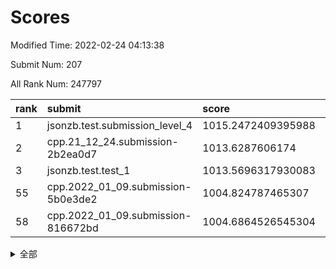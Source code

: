 # Scores

Modified Time: 2022-02-24 04:13:38

Submit Num: 207

All Rank Num: 247797

| rank |               submit               |       score        |       sigma        | pk_num |
| :--- | :--------------------------------- | :----------------- | :----------------- | :----- |
| 1    | jsonzb.test.submission_level_4     | 1015.2472409395988 | 0.8421130411812963 | 4789   |
| 2    | cpp.21_12_24.submission-2b2ea0d7   | 1013.6287606174    | 0.7871935439547916 | 4788   |
| 3    | jsonzb.test.test_1                 | 1013.5696317930083 | 0.8201283642064103 | 4786   |
| 55   | cpp.2022_01_09.submission-5b0e3de2 | 1004.824787465307  | 0.7077035655904869 | 4785   |
| 58   | cpp.2022_01_09.submission-816672bd | 1004.6864526545304 | 0.7124510416797707 | 4786   |


<details>
<summary>全部</summary>

| rank |                 submit                 |       score        |       sigma        | pk_num |
| :--- | :------------------------------------- | :----------------- | :----------------- | :----- |
| 1    | jsonzb.test.submission_level_4         | 1015.2472409395988 | 0.8421130411812963 | 4789   |
| 2    | cpp.21_12_24.submission-2b2ea0d7       | 1013.6287606174    | 0.7871935439547916 | 4788   |
| 3    | jsonzb.test.test_1                     | 1013.5696317930083 | 0.8201283642064103 | 4786   |
| 4    | gobigger.level_3.submission_level_3_8  | 1012.0943335686449 | 0.7877581066095579 | 4787   |
| 5    | gobigger.level_3.submission_level_3_39 | 1011.7467110898536 | 0.767899978855628  | 4785   |
| 6    | gobigger.level_3.submission_level_3_11 | 1011.5244911974405 | 0.7832922186369426 | 4791   |
| 7    | gobigger.level_3.submission_level_3_25 | 1011.3051178231573 | 0.7928567568113879 | 4788   |
| 8    | gobigger.level_3.submission_level_3_21 | 1011.1999022164558 | 0.7837424065593164 | 4793   |
| 9    | gobigger.level_3.submission_level_3_24 | 1010.850342220537  | 0.7683384760191735 | 4788   |
| 10   | gobigger.level_3.submission_level_3_47 | 1010.8477841168232 | 0.7748131666352792 | 4788   |
| 11   | gobigger.level_3.submission_level_3_36 | 1010.6968486887464 | 0.7432908403093598 | 4794   |
| 12   | gobigger.level_3.submission_level_3_30 | 1010.6668039471441 | 0.7668977220530249 | 4784   |
| 13   | gobigger.level_3.submission_level_3_34 | 1010.4138450746308 | 0.766676858909776  | 4787   |
| 14   | gobigger.level_3.submission_level_3_38 | 1010.3335903203601 | 0.7702561376772671 | 4791   |
| 15   | gobigger.level_3.submission_level_3_15 | 1010.3002207667228 | 0.7712252009471686 | 4792   |
| 16   | gobigger.level_3.submission_level_3_22 | 1010.2907143274448 | 0.7544614631888318 | 4788   |
| 17   | gobigger.level_3.submission_level_3_33 | 1010.2485150869678 | 0.7583590850052693 | 4792   |
| 18   | gobigger.level_3.submission_level_3_1  | 1010.2405139716495 | 0.7547329357109044 | 4791   |
| 19   | gobigger.level_3.submission_level_3_42 | 1010.2374064932094 | 0.7830544214932822 | 4791   |
| 20   | gobigger.level_3.submission_level_3_9  | 1010.2050621397503 | 0.7564496254465991 | 4787   |
| 21   | gobigger.level_3.submission_level_3_14 | 1010.0682373154078 | 0.7551521269370784 | 4794   |
| 22   | gobigger.level_3.submission_level_3_40 | 1010.0422402098202 | 0.7361776513056826 | 4790   |
| 23   | gobigger.level_3.submission_level_3_35 | 1010.027978515164  | 0.7754856387172001 | 4792   |
| 24   | gobigger.level_3.submission_level_3_7  | 1010.0263210933614 | 0.7886240979010626 | 4789   |
| 25   | gobigger.level_3.submission_level_3_26 | 1010.0118718519471 | 0.7787345428307496 | 4786   |
| 26   | gobigger.level_3.submission_level_3_49 | 1009.9916030689136 | 0.7503520663580149 | 4788   |
| 27   | gobigger.level_3.submission_level_3_20 | 1009.8540449694412 | 0.7436839997209006 | 4787   |
| 28   | gobigger.level_3.submission_level_3_46 | 1009.7920573558678 | 0.7539818083883016 | 4788   |
| 29   | gobigger.level_3.submission_level_3_12 | 1009.6782427921356 | 0.7524622764341427 | 4790   |
| 30   | gobigger.level_3.submission_level_3_10 | 1009.61339346696   | 0.751474310445333  | 4787   |
| 31   | gobigger.level_3.submission_level_3_2  | 1009.6104247534427 | 0.772519219227169  | 4788   |
| 32   | gobigger.level_3.submission_level_3_27 | 1009.5932911511795 | 0.765387687503169  | 4787   |
| 33   | gobigger.level_3.submission_level_3_16 | 1009.5571419718335 | 0.7322306749618306 | 4792   |
| 34   | gobigger.level_3.submission_level_3_13 | 1009.5381485108119 | 0.7436665262103634 | 4789   |
| 35   | gobigger.level_3.submission_level_3_32 | 1009.5341649955174 | 0.7610831378402527 | 4791   |
| 36   | gobigger.level_3.submission_level_3_45 | 1009.5180908051383 | 0.7494758651064194 | 4786   |
| 37   | gobigger.level_3.submission_level_3_41 | 1009.4842722524185 | 0.7559727631723878 | 4793   |
| 38   | gobigger.level_3.submission_level_3_18 | 1009.3534323346983 | 0.7391121662005066 | 4789   |
| 39   | gobigger.level_3.submission_level_3_37 | 1009.335424726773  | 0.7690714886044148 | 4789   |
| 40   | gobigger.level_3.submission_level_3_23 | 1009.3012506058292 | 0.7563047144039514 | 4791   |
| 41   | gobigger.level_3.submission_level_3_4  | 1009.2823923102233 | 0.762208206507243  | 4790   |
| 42   | gobigger.level_3.submission_level_3_17 | 1009.250455445807  | 0.7452834243179959 | 4790   |
| 43   | gobigger.level_3.submission_level_3_31 | 1009.2224936303387 | 0.750937065093864  | 4788   |
| 44   | gobigger.level_3.submission_level_3_3  | 1009.2102197713832 | 0.740179616310199  | 4788   |
| 45   | gobigger.level_3.submission_level_3_48 | 1009.1682466852484 | 0.7533519426794918 | 4790   |
| 46   | gobigger.level_3.submission_level_3_28 | 1009.1300394456433 | 0.7348655204929038 | 4787   |
| 47   | gobigger.level_3.submission_level_3_5  | 1008.9861386354148 | 0.7497570680082009 | 4791   |
| 48   | gobigger.level_3.submission_level_3_6  | 1008.8190310061417 | 0.7356943175790338 | 4786   |
| 49   | gobigger.level_3.submission_level_3_43 | 1008.7956085699486 | 0.7434438612435965 | 4790   |
| 50   | gobigger.level_3.submission_level_3_0  | 1008.7724855740893 | 0.7432129879426966 | 4791   |
| 51   | gobigger.level_3.submission_level_3_29 | 1008.2907206538417 | 0.7465776307105422 | 4781   |
| 52   | gobigger.level_3.submission_level_3_19 | 1008.1714499718273 | 0.7430202791000738 | 4785   |
| 53   | gobigger.level_3.submission_level_3_44 | 1007.5246252244553 | 0.7374332149238583 | 4798   |
| 54   | gobigger.level_1.submission_level_1_43 | 1004.8471059452035 | 0.7147877862173688 | 4790   |
| 55   | cpp.2022_01_09.submission-5b0e3de2     | 1004.824787465307  | 0.7077035655904869 | 4785   |
| 56   | gobigger.level_1.submission_level_1_23 | 1004.7190826937018 | 0.7199526847250824 | 4786   |
| 57   | gobigger.level_1.submission_level_1_13 | 1004.7069744664587 | 0.7315731769540751 | 4787   |
| 58   | cpp.2022_01_09.submission-816672bd     | 1004.6864526545304 | 0.7124510416797707 | 4786   |
| 59   | gobigger.level_1.submission_level_1_26 | 1004.5971276129857 | 0.7223364335588511 | 4788   |
| 60   | gobigger.level_1.submission_level_1_0  | 1004.506890591447  | 0.7111834408146642 | 4788   |
| 61   | gobigger.level_1.submission_level_1_28 | 1004.4907635246931 | 0.7079372564874964 | 4786   |
| 62   | gobigger.level_1.submission_level_1_29 | 1004.4797431938284 | 0.7186093238528679 | 4786   |
| 63   | gobigger.level_1.submission_level_1_3  | 1004.1950272466601 | 0.7215872923611806 | 4787   |
| 64   | gobigger.level_1.submission_level_1_2  | 1004.1628517759779 | 0.7193534521535118 | 4788   |
| 65   | gobigger.level_1.submission_level_1_48 | 1004.1369323691256 | 0.7109721971623674 | 4785   |
| 66   | gobigger.level_1.submission_level_1_16 | 1004.0545500998786 | 0.7209962339417559 | 4787   |
| 67   | gobigger.level_1.submission_level_1_33 | 1004.0465647756581 | 0.7224266402032272 | 4788   |
| 68   | gobigger.level_1.submission_level_1_44 | 1003.9822400372792 | 0.718562172504025  | 4787   |
| 69   | gobigger.level_1.submission_level_1_31 | 1003.960997983962  | 0.7181105551019701 | 4785   |
| 70   | gobigger.level_1.submission_level_1_5  | 1003.9527730796303 | 0.7141888155096122 | 4788   |
| 71   | gobigger.level_1.submission_level_1_27 | 1003.9022313650345 | 0.7262558120372495 | 4783   |
| 72   | gobigger.level_1.submission_level_1_25 | 1003.8773088538992 | 0.7277120479498872 | 4789   |
| 73   | gobigger.level_1.submission_level_1_46 | 1003.7747998277033 | 0.7185137257579761 | 4789   |
| 74   | gobigger.level_1.submission_level_1_34 | 1003.698812685659  | 0.7073031755504722 | 4790   |
| 75   | gobigger.level_1.submission_level_1_20 | 1003.6945390333054 | 0.7267704900888615 | 4786   |
| 76   | gobigger.level_1.submission_level_1_6  | 1003.6220225223867 | 0.7195274919951327 | 4783   |
| 77   | gobigger.level_1.submission_level_1_4  | 1003.50752799211   | 0.7215552379604027 | 4789   |
| 78   | gobigger.level_1.submission_level_1_47 | 1003.4906149727253 | 0.7168170253817323 | 4785   |
| 79   | gobigger.level_1.submission_level_1_12 | 1003.4679261794176 | 0.7163695157802712 | 4788   |
| 80   | gobigger.level_1.submission_level_1_15 | 1003.4021918288886 | 0.7172825660463358 | 4792   |
| 81   | gobigger.level_1.submission_level_1_39 | 1003.2837806096655 | 0.7231639761520939 | 4785   |
| 82   | gobigger.level_1.submission_level_1_14 | 1003.2104708199826 | 0.7054573749900658 | 4793   |
| 83   | gobigger.level_1.submission_level_1_8  | 1003.2025172481456 | 0.7203104957049218 | 4790   |
| 84   | gobigger.level_1.submission_level_1_18 | 1003.1669232085792 | 0.7230936421703814 | 4785   |
| 85   | gobigger.level_1.submission_level_1_24 | 1003.1461560529698 | 0.725449186689816  | 4794   |
| 86   | gobigger.level_1.submission_level_1_17 | 1003.1088133946886 | 0.7098023495521428 | 4785   |
| 87   | gobigger.level_1.submission_level_1_45 | 1003.0952387134558 | 0.723961947202455  | 4789   |
| 88   | gobigger.level_1.submission_level_1_7  | 1003.0747294395052 | 0.7151901052058458 | 4788   |
| 89   | gobigger.level_1.submission_level_1_30 | 1002.9534035686936 | 0.7262244722214324 | 4786   |
| 90   | gobigger.level_1.submission_level_1_1  | 1002.9441856769141 | 0.7176912157167004 | 4790   |
| 91   | gobigger.level_1.submission_level_1_32 | 1002.9378903035699 | 0.7227752314458714 | 4786   |
| 92   | gobigger.level_1.submission_level_1_11 | 1002.9185320081732 | 0.7173049717480537 | 4787   |
| 93   | gobigger.level_1.submission_level_1_36 | 1002.904740804319  | 0.7158564007086109 | 4785   |
| 94   | gobigger.level_1.submission_level_1_38 | 1002.8668731918533 | 0.7068751590596511 | 4787   |
| 95   | gobigger.level_1.submission_level_1_35 | 1002.751227328159  | 0.7226565739318042 | 4785   |
| 96   | gobigger.level_1.submission_level_1_37 | 1002.7283465574426 | 0.7212309160673263 | 4784   |
| 97   | gobigger.level_1.submission_level_1_41 | 1002.7112981726154 | 0.7111138212716454 | 4793   |
| 98   | gobigger.level_1.submission_level_1_42 | 1002.6064294952853 | 0.7071921474883439 | 4780   |
| 99   | gobigger.level_1.submission_level_1_49 | 1002.5143953683631 | 0.7063094361792005 | 4791   |
| 100  | gobigger.level_1.submission_level_1_9  | 1002.470264911037  | 0.7059864967638259 | 4791   |
| 101  | gobigger.level_1.submission_level_1_21 | 1002.4364392462127 | 0.7242720387021804 | 4790   |
| 102  | gobigger.level_1.submission_level_1_22 | 1002.4194802025481 | 0.7084869368662997 | 4785   |
| 103  | gobigger.level_1.submission_level_1_10 | 1002.2915602996748 | 0.719647508966318  | 4789   |
| 104  | gobigger.level_1.submission_level_1_40 | 1002.1562617186119 | 0.7069609197547657 | 4785   |
| 105  | gobigger.level_1.submission_level_1_19 | 1002.0759282758496 | 0.7129145195723534 | 4790   |
| 106  | gobigger.random.submission_random_22   | 997.1837914558652  | 0.7095651690649051 | 4789   |
| 107  | gobigger.random.submission_random_39   | 997.1316926675288  | 0.7112028609802735 | 4786   |
| 108  | gobigger.random.submission_random_3    | 996.9304888297376  | 0.7014011475963231 | 4789   |
| 109  | gobigger.random.submission_random_13   | 996.86570719749    | 0.7242209198731896 | 4787   |
| 110  | gobigger.random.submission_random_21   | 996.7780459033726  | 0.7050308441751578 | 4794   |
| 111  | gobigger.random.submission_random_15   | 996.7447514408586  | 0.7026131896706841 | 4789   |
| 112  | gobigger.random.submission_random_12   | 996.6893133254299  | 0.6998197773129512 | 4793   |
| 113  | gobigger.random.submission_random_17   | 996.6184369582309  | 0.7001105254594246 | 4790   |
| 114  | gobigger.random.submission_random_40   | 996.5498988497349  | 0.7067260453687959 | 4791   |
| 115  | gobigger.random.submission_random_44   | 996.47256139617    | 0.701135915626685  | 4791   |
| 116  | gobigger.random.submission_random_4    | 996.4250104082964  | 0.7152844593329695 | 4788   |
| 117  | gobigger.random.submission_random_6    | 996.4026532543759  | 0.7013008376578502 | 4785   |
| 118  | gobigger.random.submission_random_25   | 996.264550297654   | 0.7100697307338102 | 4790   |
| 119  | gobigger.random.submission_random_26   | 996.221035419006   | 0.7136627723705209 | 4788   |
| 120  | gobigger.random.submission_random_24   | 996.2169183318128  | 0.7000726098370772 | 4784   |
| 121  | gobigger.random.submission_random_14   | 996.1750554931937  | 0.710711977453448  | 4792   |
| 122  | gobigger.random.submission_random_5    | 996.1722935543665  | 0.6996140198454043 | 4789   |
| 123  | gobigger.random.submission_random_30   | 996.164026642535   | 0.7005402941662072 | 4789   |
| 124  | gobigger.random.submission_random_19   | 996.1521603567692  | 0.715679399784126  | 4789   |
| 125  | gobigger.random.submission_random_33   | 996.0679713486103  | 0.7031046081502846 | 4790   |
| 126  | gobigger.random.submission_random_28   | 996.0095285105381  | 0.7177294015738097 | 4786   |
| 127  | gobigger.random.submission_random_37   | 995.9535154358165  | 0.7141645164506402 | 4791   |
| 128  | gobigger.random.submission_random_43   | 995.9002878677222  | 0.7118355492897862 | 4789   |
| 129  | gobigger.random.submission_random_38   | 995.8677558711885  | 0.719386663504957  | 4787   |
| 130  | gobigger.random.submission_random_42   | 995.8598413897554  | 0.711575318104711  | 4787   |
| 131  | gobigger.random.submission_random_29   | 995.8467021681872  | 0.7188937821683664 | 4792   |
| 132  | gobigger.random.submission_random_2    | 995.8444972368244  | 0.7155917819025202 | 4784   |
| 133  | gobigger.random.submission_random_1    | 995.8066269699043  | 0.7308649542268397 | 4787   |
| 134  | gobigger.random.submission_random_47   | 995.7714887076859  | 0.7155288633570664 | 4789   |
| 135  | gobigger.random.submission_random_48   | 995.7482081242193  | 0.7071417400335848 | 4789   |
| 136  | gobigger.random.submission_random_32   | 995.7138838888716  | 0.711655562235107  | 4788   |
| 137  | gobigger.random.submission_random_41   | 995.710742245406   | 0.7173308939558825 | 4794   |
| 138  | gobigger.random.submission_random_45   | 995.5966443453822  | 0.7161346940623422 | 4792   |
| 139  | gobigger.random.submission_random_34   | 995.4823392544071  | 0.7213911426592824 | 4787   |
| 140  | gobigger.random.submission_random_27   | 995.4558339818713  | 0.7217696351608106 | 4787   |
| 141  | gobigger.random.submission_random_7    | 995.4403701569065  | 0.7165748098084543 | 4794   |
| 142  | gobigger.random.submission_random_9    | 995.4384573579698  | 0.7317929856423604 | 4790   |
| 143  | gobigger.random.submission_random_16   | 995.2366046080712  | 0.7068254045832126 | 4786   |
| 144  | gobigger.random.submission_random_0    | 995.1477445169601  | 0.7267289179364349 | 4786   |
| 145  | gobigger.random.submission_random_36   | 995.1063777782313  | 0.7123039626800569 | 4789   |
| 146  | gobigger.random.submission_random_23   | 995.0751770933746  | 0.7193575973992918 | 4786   |
| 147  | gobigger.random.submission_random_20   | 995.0108029222334  | 0.7230078289588814 | 4789   |
| 148  | gobigger.random.submission_random_49   | 995.0097117765982  | 0.7103581226482394 | 4792   |
| 149  | gobigger.random.submission_random_10   | 994.9571306164692  | 0.7119924775524838 | 4795   |
| 150  | gobigger.random.submission_random_35   | 994.8717552645285  | 0.7204743258146822 | 4791   |
| 151  | gobigger.random.submission_random_46   | 994.8260250836397  | 0.7199366724463592 | 4788   |
| 152  | gobigger.random.submission_random_8    | 994.7556469154189  | 0.7159112729612335 | 4792   |
| 153  | gobigger.random.submission_random_18   | 994.679151919657   | 0.7302544714878466 | 4789   |
| 154  | gobigger.random.submission_random_31   | 994.5900339635209  | 0.7198185266094653 | 4788   |
| 155  | gobigger.random.submission_random_11   | 994.0259391509787  | 0.7250177135970857 | 4793   |
| 156  | gobigger.level_2.submission_level_2_21 | 994.010622994708   | 0.741412711483056  | 4788   |
| 157  | gobigger.level_2.submission_level_2_0  | 993.7342766453154  | 0.7271879841363563 | 4786   |
| 158  | gobigger.level_2.submission_level_2_27 | 993.6768278027118  | 0.7378922126333227 | 4787   |
| 159  | gobigger.level_2.submission_level_2_4  | 993.5786026446902  | 0.7305406296646823 | 4788   |
| 160  | gobigger.level_2.submission_level_2_15 | 993.5116377328097  | 0.7367463047865191 | 4785   |
| 161  | gobigger.level_2.submission_level_2_39 | 993.3250769351716  | 0.7222855135264573 | 4792   |
| 162  | gobigger.level_2.submission_level_2_14 | 993.0543519600772  | 0.7199801278837408 | 4790   |
| 163  | gobigger.level_2.submission_level_2_32 | 993.0195917969995  | 0.7273141079873439 | 4787   |
| 164  | gobigger.level_2.submission_level_2_12 | 992.9478616489597  | 0.7254981077807311 | 4788   |
| 165  | gobigger.level_2.submission_level_2_29 | 992.825249835181   | 0.7499084697639229 | 4786   |
| 166  | gobigger.level_2.submission_level_2_26 | 992.788673653609   | 0.7428696406745751 | 4793   |
| 167  | gobigger.level_2.submission_level_2_30 | 992.741732799571   | 0.728619442572187  | 4783   |
| 168  | gobigger.level_2.submission_level_2_22 | 992.7232835437038  | 0.7428406636048718 | 4788   |
| 169  | gobigger.level_2.submission_level_2_19 | 992.6946596287918  | 0.7334715041831547 | 4790   |
| 170  | gobigger.level_2.submission_level_2_24 | 992.6361030528456  | 0.7500920915615034 | 4792   |
| 171  | gobigger.level_2.submission_level_2_48 | 992.6358620672733  | 0.7290131325366791 | 4788   |
| 172  | gobigger.level_2.submission_level_2_13 | 992.623382226186   | 0.7452960088636954 | 4788   |
| 173  | gobigger.level_2.submission_level_2_44 | 992.5192629473125  | 0.7457000369489339 | 4785   |
| 174  | gobigger.level_2.submission_level_2_49 | 992.5155228896734  | 0.7396787108788656 | 4782   |
| 175  | gobigger.level_2.submission_level_2_5  | 992.4667011896134  | 0.7380320168117827 | 4791   |
| 176  | gobigger.level_2.submission_level_2_25 | 992.4093266389667  | 0.7524668155746242 | 4791   |
| 177  | gobigger.level_2.submission_level_2_23 | 992.3199123329052  | 0.7378000128461962 | 4789   |
| 178  | gobigger.level_2.submission_level_2_47 | 992.2999789837633  | 0.7322930281320968 | 4786   |
| 179  | gobigger.level_2.submission_level_2_28 | 992.251344892235   | 0.738135529681774  | 4784   |
| 180  | gobigger.level_2.submission_level_2_2  | 992.1991264110337  | 0.7597247086425218 | 4787   |
| 181  | gobigger.level_2.submission_level_2_35 | 992.1417114368761  | 0.7427325701571194 | 4792   |
| 182  | gobigger.level_2.submission_level_2_8  | 992.1305743488965  | 0.7624226664062671 | 4789   |
| 183  | gobigger.level_2.submission_level_2_41 | 992.0230951687704  | 0.7378630702046448 | 4790   |
| 184  | gobigger.level_2.submission_level_2_37 | 991.9159451318935  | 0.758725677612938  | 4786   |
| 185  | gobigger.level_2.submission_level_2_45 | 991.8581037680771  | 0.7679245930327591 | 4783   |
| 186  | gobigger.level_2.submission_level_2_7  | 991.8395914072464  | 0.7591535424728116 | 4780   |
| 187  | gobigger.level_2.submission_level_2_9  | 991.8377467530089  | 0.7641318799941736 | 4794   |
| 188  | gobigger.level_2.submission_level_2_18 | 991.8238658626192  | 0.7463017899848409 | 4790   |
| 189  | gobigger.level_2.submission_level_2_16 | 991.796741568228   | 0.7350868153962865 | 4788   |
| 190  | gobigger.level_2.submission_level_2_36 | 991.7278349121938  | 0.7529290035298447 | 4794   |
| 191  | gobigger.level_2.submission_level_2_46 | 991.7204706708033  | 0.7606692461250006 | 4788   |
| 192  | gobigger.level_2.submission_level_2_40 | 991.6309741152397  | 0.7553108824079757 | 4784   |
| 193  | gobigger.level_2.submission_level_2_17 | 991.5397623443541  | 0.740828970359295  | 4783   |
| 194  | gobigger.level_2.submission_level_2_10 | 991.521432837997   | 0.7388847952775498 | 4792   |
| 195  | gobigger.level_2.submission_level_2_42 | 991.5068673168491  | 0.7331578959301355 | 4786   |
| 196  | gobigger.level_2.submission_level_2_3  | 991.4899983165144  | 0.751094942748481  | 4788   |
| 197  | gobigger.level_2.submission_level_2_11 | 991.4271590498817  | 0.7627929423594432 | 4785   |
| 198  | gobigger.level_2.submission_level_2_38 | 991.2741285343786  | 0.7551425504570503 | 4785   |
| 199  | gobigger.level_2.submission_level_2_20 | 991.1823964728693  | 0.7414266710903548 | 4789   |
| 200  | gobigger.level_2.submission_level_2_33 | 990.8884729532762  | 0.7534562202363286 | 4790   |
| 201  | gobigger.level_2.submission_level_2_31 | 990.8811727745647  | 0.7587341943893701 | 4789   |
| 202  | gobigger.level_2.submission_level_2_1  | 990.7777293514575  | 0.7482123051887873 | 4788   |
| 203  | gobigger.level_2.submission_level_2_34 | 990.660191584453   | 0.7559064090501543 | 4788   |
| 204  | gobigger.level_2.submission_level_2_43 | 990.6557459026608  | 0.7428675279000962 | 4790   |
| 205  | gobigger.level_2.submission_level_2_6  | 990.2876939295458  | 0.7630699662539405 | 4784   |
| 206  | gobigger.none.submission_none_0        | 976.6910268650352  | 1.370352238776128  | 4790   |
| 207  | gobigger.none.submission_none_1        | 976.4522749591027  | 1.4009956848369685 | 4787   |

</details>